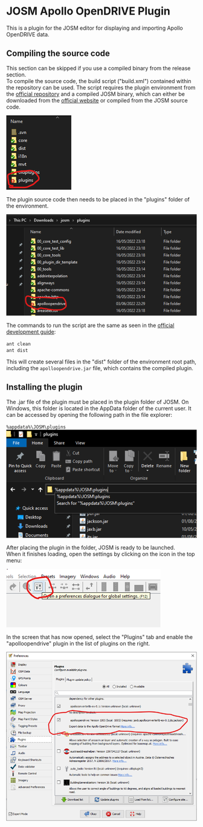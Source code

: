 # JOSM Apollo OpenDRIVE Plugin
This is a plugin for the JOSM editor for displaying and importing Apollo OpenDRIVE data.
## Compiling the source code
This section can be skipped if you use a compiled binary from the release section.  
To compile the source code, the build script ("build.xml") contained within the repository can be used. The script requires the plugin environment from the [official repository](https://josm.openstreetmap.de/osmsvn/applications/editors/josm) and a compiled JOSM binary, which can either be downloaded from the [official website](https://josm.openstreetmap.de/) or compiled from the JOSM source code.  
  
![pluginenv](img/josmpluginenvironment.png)  
  
The plugin source code then needs to be placed in the "plugins" folder of the environment.  
  
![pluginfolder](img/envpluginfolder.png)  
  
The commands to run the script are the same as seen in the [official development guide](https://josm.openstreetmap.de/wiki/DevelopersGuide/DevelopingPlugins):
  
`ant clean`  
`ant dist`
  
This will create several files in the "dist" folder of the environment root path, including the `apolloopendrive.jar` file, which contains the compiled plugin.
## Installing the plugin
The .jar file of the plugin must be placed in the plugin folder of JOSM. On Windows, this folder is located in the AppData folder of the current user. It can be accessed by opening the following path in the file explorer:    
  
`%appdata%\JOSM\plugins`  
![pluginpath](img/josmpluginspath.png)
  
After placing the plugin in the folder, JOSM is ready to be launched.  
When it finishes loading, open the settings by clicking on the icon in the top menu:  
  
![josmsettingsicon](img/josmsettingsicon.png)  
  
In the screen that has now opened, select the "Plugins" tab and enable the "apolloopendrive" plugin in the list of plugins on the right.  
  
![josmsettings](img/josmsettings.png)